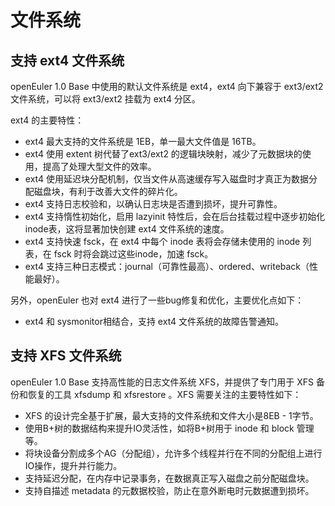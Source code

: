 # 文件系统<a name="ZH-CN_TOPIC_0185681954"></a>

## 支持 ext4 文件系统<a name="zh-cn_topic_0220312923_zh-cn_topic_0058462766_s15e1285a2991480fab403626b3193a88"></a>

openEuler 1.0 Base 中使用的默认文件系统是 ext4，ext4 向下兼容于 ext3/ext2 文件系统，可以将 ext3/ext2 挂载为 ext4 分区。

ext4 的主要特性：

-   ext4 最大支持的文件系统是 1EB，单一最大文件值是 16TB。
-   ext4 使用 extent 树代替了ext3/ext2 的逻辑块映射，减少了元数据块的使用，提高了处理大型文件的效率。
-   ext4 使用延迟块分配机制，仅当文件从高速缓存写入磁盘时才真正为数据分配磁盘块，有利于改善大文件的碎片化。
-   ext4 支持日志校验和，以确认日志块是否遭到损坏，提升可靠性。
-   ext4 支持惰性初始化，启用 lazyinit 特性后，会在后台挂载过程中逐步初始化inode表，这将显著加快创建 ext4 文件系统的速度。
-   ext4 支持快速 fsck，在 ext4 中每个 inode 表将会存储未使用的 inode 列表，在 fsck 时将会跳过这些inode，加速 fsck。
-   ext4 支持三种日志模式：journal（可靠性最高）、ordered、writeback（性能最好）。

另外，openEuler 也对 ext4 进行了一些bug修复和优化，主要优化点如下：

-   ext4 和 sysmonitor相结合，支持 ext4 文件系统的故障告警通知。

## 支持 XFS 文件系统<a name="zh-cn_topic_0220312923_section202642058161515"></a>

openEuler 1.0  Base 支持高性能的日志文件系统 XFS，并提供了专门用于 XFS 备份和恢复的工具 xfsdump 和 xfsrestore 。XFS 需要关注的主要特性如下：

-   XFS 的设计完全基于扩展，最大支持的文件系统和文件大小是8EB - 1字节。
-   使用B+树的数据结构来提升IO灵活性，如将B+树用于 inode 和 block 管理等。
-   将块设备分割成多个AG（分配组），允许多个线程并行在不同的分配组上进行IO操作，提升并行能力。
-   支持延迟分配，在内存中记录事务，在数据真正写入磁盘之前分配磁盘块。
-   支持自描述 metadata 的元数据校验，防止在意外断电时元数据遭到损坏。


